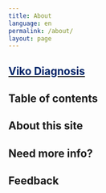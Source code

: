 ```yaml
---
title: About
language: en
permalink: /about/
layout: page
---
```

## [<span style="color: #002569;">Viko Diagnosis</span>](https://www.upo.es/usd-project/wp-content/uploads/2023/06/Final-VIKO-diagnosis.pdf)

## Table of contents

## About this site

## Need more info?

## Feedback
